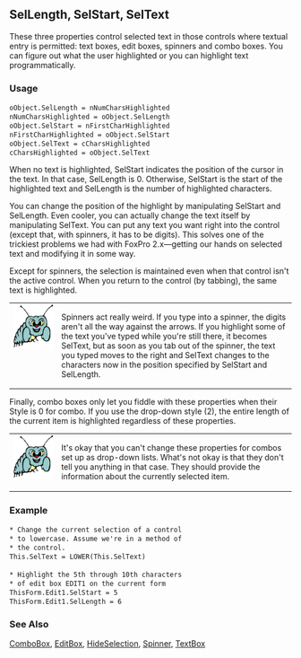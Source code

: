 ## SelLength, SelStart, SelText

These three properties control selected text in those controls where textual entry is permitted: text boxes, edit boxes, spinners and combo boxes. You can figure out what the user highlighted or you can highlight text programmatically.

### Usage

```foxpro
oObject.SelLength = nNumCharsHighlighted
nNumCharsHighlighted = oObject.SelLength
oObject.SelStart = nFirstCharHighlighted
nFirstCharHighlighted = oObject.SelStart
oObject.SelText = cCharsHighlighted
cCharsHighlighted = oObject.SelText
```

When no text is highlighted, SelStart indicates the position of the cursor in the text. In that case, SelLength is 0. Otherwise, SelStart is the start of the highlighted text and SelLength is the number of highlighted characters.

You can change the position of the highlight by manipulating SelStart and SelLength. Even cooler, you can actually change the text itself by manipulating SelText. You can put any text you want right into the control (except that, with spinners, it has to be digits). This solves one of the trickiest problems we had with FoxPro 2.x&mdash;getting our hands on selected text and modifying it in some way.

Except for spinners, the selection is maintained even when that control isn't the active control. When you return to the control (by tabbing), the same text is highlighted. 

<table>
<tr>
  <td width="17%" valign="top">
<img width="95" height="78" src="bug.gif">
  </td>
  <td width=83%>
  <p>Spinners act really weird. If you type into a spinner, the digits aren't all the way against the arrows. If you highlight some of the text you've typed while you're still there, it becomes SelText, but as soon as you tab out of the spinner, the text you typed moves to the right and SelText changes to the characters now in the position specified by SelStart and SelLength.</p>
  </td>
 </tr>
</table>

Finally, combo boxes only let you fiddle with these properties when their Style is 0 for combo. If you use the drop-down style (2), the entire length of the current item is highlighted regardless of these properties.

<table>
<tr>
  <td width="17%" valign="top">
<img width="95" height="77" src="bug.gif">
  </td>
  <td width=83%>
  <p>It's okay that you can't change these properties for combos set up as drop-down lists. What's not okay is that they don't tell you anything in that case. They should provide the information about the currently selected item.</p>
  </td>
 </tr>
</table>

### Example

```foxpro
* Change the current selection of a control
* to lowercase. Assume we're in a method of
* the control.
This.SelText = LOWER(This.SelText)

* Highlight the 5th through 10th characters
* of edit box EDIT1 on the current form
ThisForm.Edit1.SelStart = 5
ThisForm.Edit1.SelLength = 6
```
### See Also

[ComboBox](s4g489.md), [EditBox](s4g498.md), [HideSelection](s4g506.md), [Spinner](s4g541.md), [TextBox](s4g548.md)